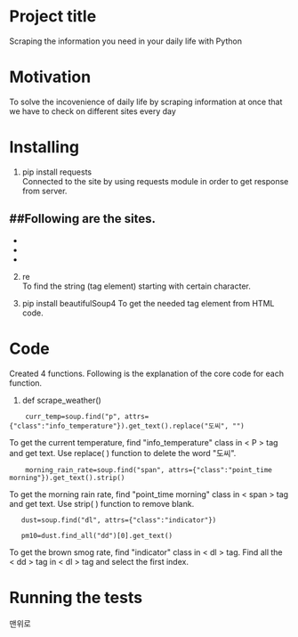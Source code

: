 # Project title
Scraping the information you need in your daily life with Python

# Motivation
To solve the incovenience of daily life by scraping information at once that we have to check on different sites every day

# Installing
1. pip install requests  
Connected to the site by using requests module in order to get response from server.   

##Following are the sites.  
  -
  -
  -
  -

2. re  
To find the string (tag element) starting with certain character.

3. pip install beautifulSoup4
To get the needed tag element from HTML code.

# Code
Created 4 functions. Following is the explanation of the core code for each function.
1. def scrape_weather()  
~~~
    curr_temp=soup.find("p", attrs={"class":"info_temperature"}).get_text().replace("도씨", "")
~~~
To get the current temperature, find "info_temperature" class in < P > tag and get text. Use replace( ) function to delete the word "도씨".  
~~~
    morning_rain_rate=soup.find("span", attrs={"class":"point_time morning"}).get_text().strip()
~~~
To get the morning rain rate, find "point_time morning" class in < span > tag and get text. Use strip( ) function to remove blank.
~~~
   dust=soup.find("dl", attrs={"class":"indicator"})
~~~
~~~
   pm10=dust.find_all("dd")[0].get_text() 
~~~
To get the brown smog rate, find "indicator" class in < dl > tag. Find all the < dd > tag in < dl > tag and select the first index. 

# Running the tests

맨위로
